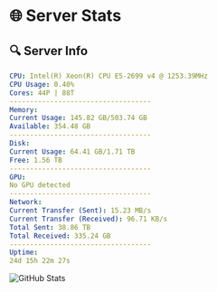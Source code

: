 # 🌐 Server Stats
## 🔍 Server Info
```yaml
CPU: Intel(R) Xeon(R) CPU E5-2699 v4 @ 1253.39MHz
CPU Usage: 0.40%
Cores: 44P | 88T
-----------------------------------
Memory:
Current Usage: 145.82 GB/503.74 GB
Available: 354.48 GB
-----------------------------------
Disk:
Current Usage: 64.41 GB/1.71 TB
Free: 1.56 TB
-----------------------------------
GPU:
No GPU detected
-----------------------------------
Network:
Current Transfer (Sent): 15.23 MB/s
Current Transfer (Received): 96.71 KB/s
Total Sent: 38.86 TB
Total Received: 335.24 GB
-----------------------------------
Uptime:
24d 15h 22m 27s
```
![GitHub Stats](https://img.shields.io/badge/Updated-2025-04-01_12:45:16-blue)